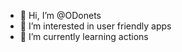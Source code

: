 - 👋 Hi, I’m @ODonets
- 👀 I’m interested in user friendly apps
- 🌱 I’m currently learning actions 

<!---
ODonets/ODonets is a ✨ special ✨ repository because its `README.md` (this file) appears on your GitHub profile.
You can click the Preview link to take a look at your changes.
--->

